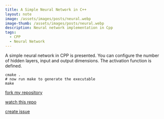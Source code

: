 ```yaml
---
title: A Simple Neural Network in C++
layout: note
image: /assets/images/posts/neural.webp
image-thumb: /assets/images/posts/neural.webp
description: Neural network implementation in Cpp
tags:
  - CPP
  - Neural Network
---
```


A simple neural network in CPP is presented. You can configure the number of hidden layers, input and output dimensions. The activation function is  defined.


```
cmake .
# now run make to generate the executable
make
```

[fork my repository](https://github.com/satishlokkoju/simpleneuralnetwork/fork)

[watch this repo](https://github.com/satishlokkoju/simpleneuralnetwork/subscription)

[create issue](https://github.com/satishlokkoju/simpleneuralnetwork/issues/new)